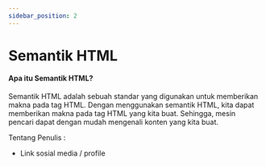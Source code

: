 ```yaml
---
sidebar_position: 2
---
```


# Semantik HTML

#### Apa itu Semantik HTML?
Semantik HTML adalah sebuah standar yang digunakan untuk memberikan makna pada tag HTML. Dengan menggunakan semantik HTML, kita dapat memberikan makna pada tag HTML yang kita buat. Sehingga, mesin pencari dapat dengan mudah mengenali konten yang kita buat.

Tentang Penulis :
- Link sosial media / profile
